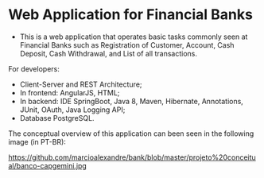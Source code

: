 # Web Application for Financial Banks

- This is a web application that operates basic tasks commonly seen at Financial Banks such as Registration of Customer, Account, Cash Deposit, Cash Withdrawal, and List of all transactions.

For developers:
- Client-Server and REST Architecture;
- In frontend: AngularJS, HTML;
- In backend: IDE SpringBoot, Java 8, Maven, Hibernate, Annotations, JUnit, OAuth, Java Logging API;
- Database PostgreSQL.

The conceptual overview of this application can been seen in the following image (in PT-BR):

https://github.com/marcioalexandre/bank/blob/master/projeto%20conceitual/banco-capgemini.jpg
